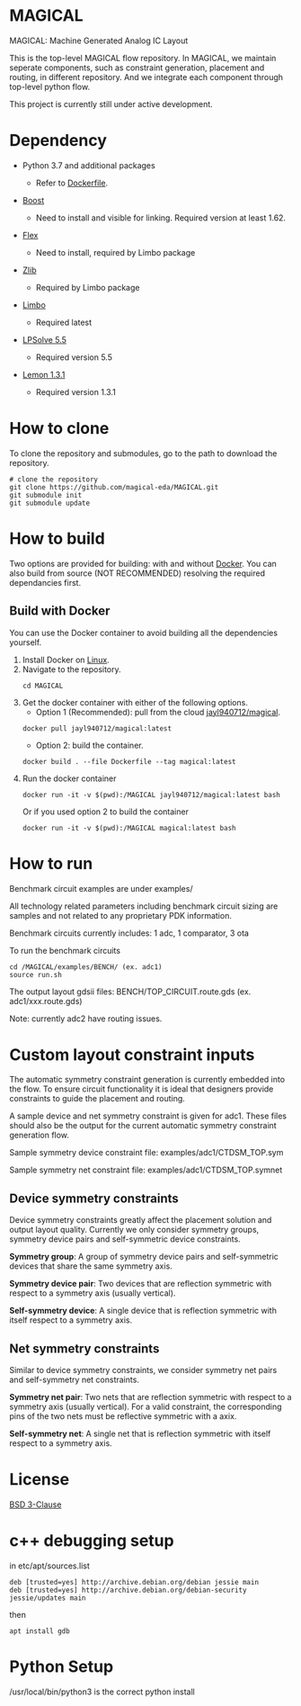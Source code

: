 # MAGICAL #

MAGICAL: Machine Generated Analog IC Layout

This is the top-level MAGICAL flow repository. In MAGICAL, we maintain seperate components, such as constraint generation, placement and routing, in different repository. And we integrate each component through top-level python flow.

This project is currently still under active development.

# Dependency #

- Python 3.7 and additional packages
    - Refer to [Dockerfile](https://github.com/magical-eda/MAGICAL/blob/docker/Dockerfile).

- [Boost](https://www.boost.org)
    - Need to install and visible for linking. Required version at least 1.62.

- [Flex](https://github.com/westes/flex)
    - Need to install, required by Limbo package

- [Zlib](https://www.zlib.net)
    - Required by Limbo package

- [Limbo](https://github.com/limbo018/Limbo)
    - Required latest

- [LPSolve 5.5](http://lpsolve.sourceforge.net/5.5/)
    - Required version 5.5

- [Lemon 1.3.1](https://lemon.cs.elte.hu/trac/lemon)
    - Required version 1.3.1


# How to clone #

To clone the repository and submodules, go to the path to download the repository. 
```
# clone the repository 
git clone https://github.com/magical-eda/MAGICAL.git
git submodule init
git submodule update
```

# How to build #

Two options are provided for building: with and without [Docker](https://hub.docker.com). You can also build from source (NOT RECOMMENDED) resolving the required dependancies first.

## Build with Docker

You can use the Docker container to avoid building all the dependencies yourself. 
1. Install Docker on [Linux](https://docs.docker.com/install/).
2. Navigate to the repository. 
    ```
    cd MAGICAL
    ```
3. Get the docker container with either of the following options. 
    - Option 1 (Recommended): pull from the cloud  [jayl940712/magical](https://hub.docker.com/r/jayl940712/magical). 
    ```
    docker pull jayl940712/magical:latest
    ```
    - Option 2: build the container. 
    ```
    docker build . --file Dockerfile --tag magical:latest
    ```
4. Run the docker container
    ```
    docker run -it -v $(pwd):/MAGICAL jayl940712/magical:latest bash
    ```
    Or if you used option 2 to build the container
    ```
    docker run -it -v $(pwd):/MAGICAL magical:latest bash
    ```
# How to run #

Benchmark circuit examples are under examples/

All technology related parameters including benchmark circuit sizing are samples and not related to any proprietary PDK information.

Benchmark circuits currently includes:
1 adc, 1 comparator, 3 ota

To run the benchmark circuits
```
cd /MAGICAL/examples/BENCH/ (ex. adc1)
source run.sh
```

The output layout gdsii files: BENCH/TOP_CIRCUIT.route.gds (ex. adc1/xxx.route.gds)

Note: currently adc2 have routing issues.

# Custom layout constraint inputs #

The automatic symmetry constraint generation is currently embedded into the flow. To ensure circuit functionality it is ideal that designers provide  constraints to guide the placement and routing. 

A sample device and net symmetry constraint is given for adc1. These files should also be the output for the current automatic symmetry constraint generation flow.

Sample symmetry device constraint file:
examples/adc1/CTDSM_TOP.sym

Sample symmetry net constraint file:
examples/adc1/CTDSM_TOP.symnet

## Device symmetry constraints

Device symmetry constraints greatly affect the placement solution and output layout quality. Currently we only consider symmetry groups, symmetry device pairs and self-symmetric device constraints.

**Symmetry group**: A group of symmetry device pairs and self-symmetric devices that share the same symmetry axis.

**Symmetry device pair**: Two devices that are reflection symmetric with respect to a symmetry axis (usually vertical).

**Self-symmetry device**: A single device that is reflection symmetric with itself respect to a symmetry axis.

## Net symmetry constraints

Similar to device symmetry constraints, we consider symmetry net pairs and self-symmetry net constraints. 

**Symmetry net pair**: Two nets that are reflection symmetric with respect to a symmetry axis (usually vertical). For a valid constraint, the corresponding pins of the two nets must be reflective symmetric with a axix.

**Self-symmetry net**: A single net that is reflection symmetric with itself respect to a symmetry axis.

# License #
[BSD 3-Clause](https://github.com/magical-eda/MAGICAL/blob/master/LICENSE)

# c++ debugging setup #
in etc/apt/sources.list
```
deb [trusted=yes] http://archive.debian.org/debian jessie main
deb [trusted=yes] http://archive.debian.org/debian-security jessie/updates main
```

then
```
apt install gdb
```

# Python Setup #
/usr/local/bin/python3 is the correct python install